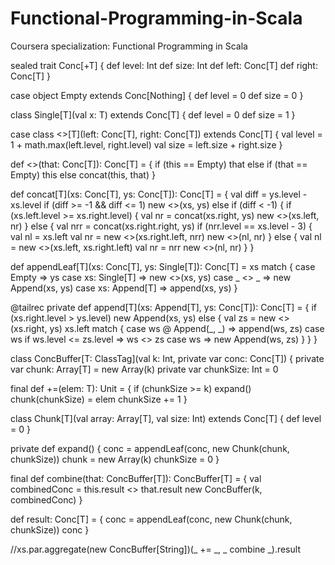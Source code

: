 # Functional-Programming-in-Scala
Coursera specialization: Functional Programming in Scala

sealed trait Conc[+T] {
  def level: Int
  def size: Int
  def left: Conc[T]
  def right: Conc[T]
}

case object Empty extends Conc[Nothing] {
  def level = 0
  def size = 0
}

class Single[T](val x: T) extends Conc[T] {
  def level = 0
  def size = 1
}

case class <>[T](left: Conc[T], right: Conc[T]) extends Conc[T] {
  val level = 1 + math.max(left.level, right.level)
  val size = left.size + right.size
}

def <>(that: Conc[T]): Conc[T] = {
if (this == Empty) that
else if (that == Empty) this
else concat(this, that)
  }

def concat[T](xs: Conc[T], ys: Conc[T]): Conc[T] = {
    val diff = ys.level - xs.level
    if (diff >= -1 && diff <= 1) new <>(xs, ys)
    else if (diff < -1) {
        if (xs.left.level >= xs.right.level) {
            val nr = concat(xs.right, ys)
            new <>(xs.left, nr)
            } 
        else {
        val nrr = concat(xs.right.right, ys)
        if (nrr.level == xs.level - 3) {
            val nl = xs.left
            val nr = new <>(xs.right.left, nrr)
            new <>(nl, nr)
            } 
        else {
            val nl = new <>(xs.left, xs.right.left)
            val nr = nrr
            new <>(nl, nr)
        }
}


def appendLeaf[T](xs: Conc[T], ys: Single[T]): Conc[T] = xs match {
	case Empty => ys
	case xs: Single[T] => new <>(xs, ys)
	case _ <> _ => new Append(xs, ys)
	case xs: Append[T] => append(xs, ys)
}

@tailrec private def append[T](xs: Append[T], ys: Conc[T]): Conc[T] = {
	if (xs.right.level > ys.level) new Append(xs, ys)
	else {
		val zs = new <>(xs.right, ys)
		xs.left match {
			case ws @ Append(_, _) => append(ws, zs)
			case ws if ws.level <= zs.level => ws <> zs
			case ws => new Append(ws, zs)
		}
	}
}



class ConcBuffer[T: ClassTag](val k: Int, private var conc: Conc[T]) {
private var chunk: Array[T] = new Array(k)
private var chunkSize: Int = 0

final def +=(elem: T): Unit = {
if (chunkSize >= k) expand()
chunk(chunkSize) = elem
chunkSize += 1
}


class Chunk[T](val array: Array[T], val size: Int) extends Conc[T] {
def level = 0
}

private def expand() {
conc = appendLeaf(conc, new Chunk(chunk, chunkSize))
chunk = new Array(k)
chunkSize = 0
}

final def combine(that: ConcBuffer[T]): ConcBuffer[T] = {
val combinedConc = this.result <> that.result
new ConcBuffer(k, combinedConc)
}

def result: Conc[T] = {
conc = appendLeaf(conc, new Chunk(chunk, chunkSize))
conc
}

//xs.par.aggregate(new ConcBuffer[String])(_ += _, _ combine _).result
